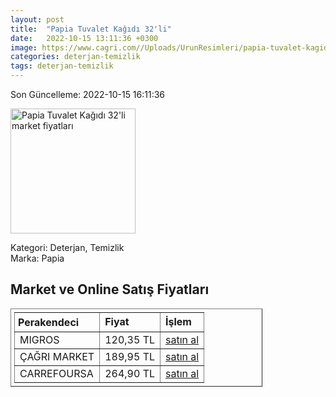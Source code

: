 ```yaml
---
layout: post
title:  "Papia Tuvalet Kağıdı 32'li"
date:   2022-10-15 13:11:36 +0300
image: https://www.cagri.com//Uploads/UrunResimleri/papia-tuvalet-kagidi-32li-9cc8ab.jpg
categories: deterjan-temizlik
tags: deterjan-temizlik
---
```


Son Güncelleme: 2022-10-15 16:11:36

<img src="https://www.cagri.com//Uploads/UrunResimleri/papia-tuvalet-kagidi-32li-9cc8ab.jpg" width="200" alt="Papia Tuvalet Kağıdı 32'li market fiyatları" />

Kategori: Deterjan, Temizlik
<br />
Marka: Papia

<h2>Market ve Online Satış Fiyatları</h2>

<table border="1" style="padding: 5px;width:80%;">
  <tr>
    <td style="padding: 5px;"><strong>Perakendeci</strong></td>
    <td><strong>Fiyat</strong></td>
    <td><strong>İşlem</strong></td>
  </tr>
  <tr>
              <td title="Migros">MIGROS</td>
              <td>120,35 TL</td>
              <td><a title="Migros" target="_blank" href="https://www.migros.com.tr/papia-tuvalet-kagidi-32li-3-katli-p-1d953b8">satın al</a></td>
            </tr><tr>
              <td title="Çağrı Market">ÇAĞRI MARKET</td>
              <td>189,95 TL</td>
              <td><a title="Çağrı Market" target="_blank" href="https://www.cagri.com/papia-tuvalet-kagidi-32li">satın al</a></td>
            </tr><tr>
              <td title="CarrefourSA">CARREFOURSA</td>
              <td>264,90 TL</td>
              <td><a title="CarrefourSA" target="_blank" href="https://www.carrefoursa.com/papia-tuvalet-kagidi-32-li-b-side-p-30090226">satın al</a></td>
            </tr>
</table>
